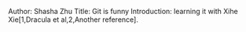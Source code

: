 Author: Shasha Zhu
Title: Git is funny
Introduction: learning it with Xihe Xie[1,Dracula et al,2,Another reference].
